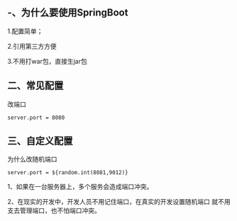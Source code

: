## -、为什么要使用SpringBoot
1.配置简单；

2.引用第三方方便

3.不用打war包，直接生jar包


## 二、常见配置
改端口
```
server.port = 8080
```

## 三、自定义配置
为什么改随机端口
```
server.port = ${random.int(8081,9012)}
```

1、如果在一台服务器上，多个服务会造成端口冲突。

2、在现实的开发中，开发人员不用记住端口，在真实的开发设置随机端口
就不用支去管理端口，也不怕端口冲突。


